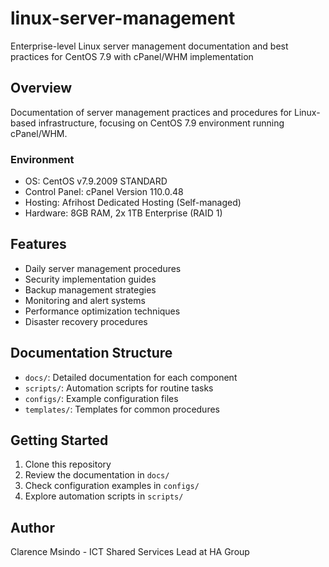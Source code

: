 # linux-server-management
Enterprise-level Linux server management documentation and best practices for CentOS 7.9 with cPanel/WHM implementation

## Overview
Documentation of server management practices and procedures for Linux-based infrastructure, focusing on CentOS 7.9 environment running cPanel/WHM.

### Environment
- OS: CentOS v7.9.2009 STANDARD
- Control Panel: cPanel Version 110.0.48
- Hosting: Afrihost Dedicated Hosting (Self-managed)
- Hardware: 8GB RAM, 2x 1TB Enterprise (RAID 1)

## Features
- Daily server management procedures
- Security implementation guides
- Backup management strategies
- Monitoring and alert systems
- Performance optimization techniques
- Disaster recovery procedures

## Documentation Structure
- `docs/`: Detailed documentation for each component
- `scripts/`: Automation scripts for routine tasks
- `configs/`: Example configuration files
- `templates/`: Templates for common procedures

## Getting Started
1. Clone this repository
2. Review the documentation in `docs/`
3. Check configuration examples in `configs/`
4. Explore automation scripts in `scripts/`

## Author
Clarence Msindo - ICT Shared Services Lead at HA Group


